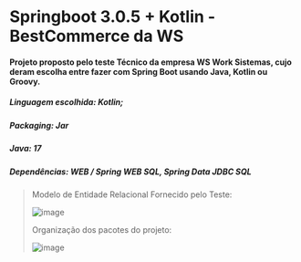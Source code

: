 # Springboot 3.0.5 + Kotlin - BestCommerce da WS

#### Projeto proposto pelo teste Técnico da empresa WS Work Sistemas, cujo deram escolha entre fazer com Spring Boot usando Java, Kotlin ou Groovy.

##### Linguagem escolhida: Kotlin;
##### Packaging: Jar 
##### Java: 17
##### Dependências: WEB / Spring WEB SQL, Spring Data JDBC SQL

> Modelo de Entidade Relacional Fornecido pelo Teste: 
> 
> ![image](https://user-images.githubusercontent.com/106850969/232895203-e28fd851-0be8-4c65-9c7c-c09b2201797a.png)
> 
> Organização dos pacotes do projeto:
> 
> ![image](https://user-images.githubusercontent.com/106850969/232895786-93489a8f-5dda-4e30-a414-21ebd2e46690.png)
